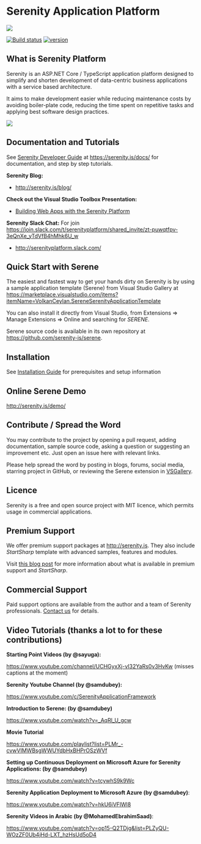 Serenity Application Platform
=============================

<img src="https://github.com/serenity-is/Serenity/blob/master/build/assets/package-icon.png" />

[![Build status](https://ci.appveyor.com/api/projects/status/hfs2elisqkmg7fp7?svg=true)](https://ci.appveyor.com/project/serenity-is/serenity)  [![version](https://img.shields.io/nuget/v/Serenity.Net.Core.svg?label=version)](http://www.nuget.org/packages/Serenity.Net.Core/)

## What is Serenity Platform

Serenity is an ASP.NET Core / TypeScript application platform designed to simplify and shorten development of data-centric business applications with a service based architecture.

It aims to make development easier while reducing maintenance costs by avoiding boiler-plate code, reducing the time spent on repetitive tasks and applying best software design practices. 

<img src="https://github.com/serenity-is/Serene/blob/master/Template/img/SereneAnimation.gif" />

## Documentation and Tutorials

See [Serenity Developer Guide](https://serenity.is/docs/) at https://serenity.is/docs/ for documentation, and step by step tutorials.

**Serenity Blog:**
- http://serenity.is/blog/

**Check out the Visual Studio Toolbox Presentation:**
- [Building Web Apps with the Serenity Platform](https://docs.microsoft.com/en-us/shows/visual-studio-toolbox/building-web-apps-with-the-serenity-platform)

**Serenity Slack Chat:**
For join https://join.slack.com/t/serenityplatform/shared_invite/zt-puwqtfpv-3eQnXe_yTdVfB4hMhk6U_w
- http://serenityplatform.slack.com/

## Quick Start with Serene

The easiest and fastest way to get your hands dirty on Serenity is by using a sample application template (Serene) from Visual Studio Gallery at https://marketplace.visualstudio.com/items?itemName=VolkanCeylan.SereneSerenityApplicationTemplate

You can also install it directly from Visual Studio, from Extensions => Manage Extensions => Online and searching for *SERENE*.

Serene source code is available in its own repository at https://github.com/serenity-is/serene.

## Installation
 
See [Installation Guide](INSTALL.md) for prerequisites and setup information

## Online Serene Demo

http://serenity.is/demo/

## Contribute / Spread the Word

You may contribute to the project by opening a pull request, adding documentation, sample source code, asking a question or suggesting an improvement etc. Just open an issue here with relevant links.

Please help spread the word by posting in blogs, forums, social media, starring project in GitHub, or reviewing the Serene extension in [VSGallery](https://marketplace.visualstudio.com/items?itemName=VolkanCeylan.SereneSerenityApplicationTemplate&ssr=false#review-details).

## Licence

Serenity is a free and open source project with MIT licence, which permits usage in commercial applications. 

## Premium Support

We offer premium support packages at http://serenity.is. They also include *StartSharp* template with advanced samples, features and modules. 

Visit [this blog post](http://serenity.is/blog/2017/08/08/what-is-in-premium) for more information about what is available in premium support and *StartSharp*.

## Commercial Support

Paid support options are available from the author and a team of Serenity professionals. [Contact us](mailto:sales@serenity.is) for details.

## Video Tutorials (thanks a lot to for these contributions)

**Starting Point Videos (by @sayuga):**

https://www.youtube.com/channel/UCHGyxXj-vI32YaRs0v3HvKw (misses captions at the moment)

**Serenity Youtube Channel (by @samdubey):** 

https://www.youtube.com/c/SerenityApplicationFramework

**Introduction to Serene: (by @samdubey)**

https://www.youtube.com/watch?v=_AqRl_U_gcw

**Movie Tutorial**

https://www.youtube.com/playlist?list=PLMr_-cvwVIMWBsgWWUYdbHxBHPrOSzWVf

**Setting up Continuous Deployment on Microsoft Azure for Serenity Applications: (by @samdubey)**

https://www.youtube.com/watch?v=tcywhS9k9Wc

**Serenity Application Deployment to Microsoft Azure (by @samdubey)**:

https://www.youtube.com/watch?v=hkU6iVFlWl8

**Serenity Videos in Arabic (by @MohamedEbrahimSaad)**:

https://www.youtube.com/watch?v=op15-Q2TDjg&list=PLZyQU-WOzZF0Ub4jHd-LXT_hzHsUd5oD4


